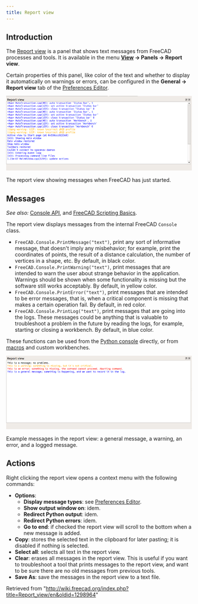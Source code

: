 ```yaml
---
title: Report view
---
```


## Introduction

The [Report view](/Report_view "Report view") is a panel that shows text messages from FreeCAD processes and tools. It is available in the menu **[View](/Std_View_Menu "Std View Menu") → Panels → Report view**.

Certain properties of this panel, like color of the text and whether to display it automatically on warnings or errors, can be configured in the **General → Report view** tab of the [Preferences Editor](/Preferences_Editor#Report_view "Preferences Editor").

![](/src/assets/images/FreeCAD_Report_view.png)

The report view showing messages when FreeCAD has just started.

## Messages

_See also:_ [Console API](/Console_API "Console API"), and [FreeCAD Scripting Basics](/FreeCAD_Scripting_Basics "FreeCAD Scripting Basics").

The report view displays messages from the internal FreeCAD `Console` class.

- `FreeCAD.Console.PrintMessage("text")`, print any sort of informative message, that doesn't imply any misbehavior; for example, print the coordinates of points, the result of a distance calculation, the number of vertices in a shape, etc. By default, in black color.
- `FreeCAD.Console.PrintWarning("text")`, print messages that are intended to warn the user about strange behavior in the application. Warnings should be shown when some functionality is missing but the software still works acceptably. By default, in yellow color.
- `FreeCAD.Console.PrintError("text")`, print messages that are intended to be error messages, that is, when a critical component is missing that makes a certain operation fail. By default, in red color.
- `FreeCAD.Console.PrintLog("text")`, print messages that are going into the logs. These messages could be anything that is valuable to troubleshoot a problem in the future by reading the logs, for example, starting or closing a workbench. By default, in blue color.

These functions can be used from the [Python console](/Python_console "Python console") directly, or from [macros](/Macros "Macros") and custom workbenches.

![](/src/assets/images/FreeCAD_Report_view_example.png)

Example messages in the report view: a general message, a warning, an error, and a logged message.

## Actions

Right clicking the report view opens a context menu with the following commands:

- **Options**:
  - **Display message types**: see [Preferences Editor](/Preferences_Editor#Output_window "Preferences Editor").
  - **Show output window on**: idem.
  - **Redirect Python output**: idem.
  - **Redirect Python errors**: idem.
  - **Go to end**: if checked the report view will scroll to the bottom when a new message is added.
- **Copy**: stores the selected text in the clipboard for later pasting; it is disabled if nothing is selected.
- **Select all**: selects all text in the report view.
- **Clear**: erases all messages in the report view. This is useful if you want to troubleshoot a tool that prints messages to the report view, and want to be sure there are no old messages from previous tools.
- **Save As**: save the messages in the report view to a text file.

Retrieved from "<http://wiki.freecad.org/index.php?title=Report_view/en&oldid=1298964>"
